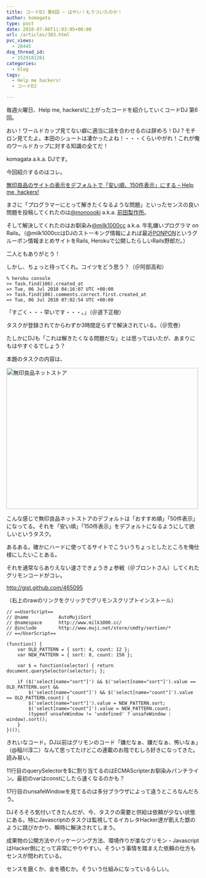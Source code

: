 ```yaml
---
title: コードDJ 第6回 – はやい！もうついたのか！
author: komagata
type: post
date: 2010-07-06T11:03:05+00:00
url: /articles/383.html
pvc_views:
  - 28445
dsq_thread_id:
  - 1529181261
categories:
  - blog
tags:
  - Help me hackers!
  - コードDJ

---
```

毎週火曜日、Help me, hackers!に上がったコードを紹介していくコードDJ 第6回。

おい！ワールドカップ見てない癖に適当に話を合わせるのは辞めろ！DJ？モチロン見てたよ。本田のシュートは凄かったよね！・・・くらいやがれ！これが俺のワールドカップに対する知識の全てだ！

komagata a.k.a. DJです。

今回紹介するのはコレ。

[無印良品のサイトの表示をデフォルトで「安い順、150件表示」にする &#8211; Help me, hackers!][1]

まさに「プログラマーにとって解きたくなるような問題」といったセンスの良い問題を投稿してくれたのは[@monoooki][2] a.k.a. [前田製作所][3]。

そして解決してくれたのはお馴染み[@milk1000cc][4] a.k.a. 牛乳嫌いプログラマ on Rails。（@milk1000ccはDJのストーキング情報によれば最近[PONPON][5]というグルーポン情報まとめサイトをRails, Herokuで公開したらしいRails野郎だ。）

二人ともありがとう！

しかし、ちょっと待ってくれ。コイツをどう思う？（＠阿部高和）

    
    % heroku console
    >> Task.find(106).created_at
    => Tue, 06 Jul 2010 04:16:07 UTC +00:00
    >> Task.find(106).comments.correct.first.created_at
    => Tue, 06 Jul 2010 07:02:54 UTC +00:00
    

「すごく・・・早いです・・・。」（＠道下正樹）

タスクが登録されてからわずか3時間足らずで解決されている。（＠荒巻）

たしかにDJも「これは解きたくなる問題だな」とは思ってはいたが、あまりにもはやすぐるでしょう？

本題のタスクの内容は、

<p class="center">
  <a href="http://www.flickr.com/photos/komagata/4767613698/" title="無印良品ネットストア by komagata, on Flickr"><img src="http://farm5.static.flickr.com/4135/4767613698_c82ef8244b.jpg" width="500" height="368" alt="無印良品ネットストア" /></a>
</p>

こんな感じで無印良品ネットストアのデフォルトは「おすすめ順」「50件表示」になってる。それを「安い順」「150件表示」をデフォルトになるようにして欲しいというタスク。

あるある。確かにハードに使ってるサイトでこういうちょっとしたところを俺仕様にしたいことある。

それを通常ならありえない速さできょうきょ参戦（＠ブロントさん）してくれたグリモンコードがコレ。

<http://gist.github.com/465095>
  
（右上のrawのリンクをクリックでグリモンスクリプトインストール）

<pre lang="javascript"><code>// ==UserScript==
// @name           AutoMujiSort
// @namespace      http://www.milk1000.cc/
// @include        http://www.muji.net/store/cmdty/section/*
// ==/UserScript==

(function() {
    var OLD_PATTERN = { sort: 4, count: 12 };
    var NEW_PATTERN = { sort: 0, count: 150 };

    var $ = function(selector) { return document.querySelector(selector); };

    if ($('select[name="sort"]') && $('select[name="sort"]').value == OLD_PATTERN.sort &&
        $('select[name="count"]') && $('select[name="count"]').value == OLD_PATTERN.count) {
        $('select[name="sort"]').value = NEW_PATTERN.sort;
        $('select[name="count"]').value = NEW_PATTERN.count;
        (typeof unsafeWindow != 'undefined' ? unsafeWindow : window).sort();
    }
})();</code></pre>

きれいなコード。DJ以前はグリモンのコード「嫌だなぁ、嫌だなぁ、怖いなぁ」（@稲川淳二）なんて思ってたけどこの連載のお陰でむしろ好きになってきた。読み易い。

11行目のquerySelectorを$に割り当てるのはECMAScripterお馴染みパンチライン。最初のvarはconstにしたら速くなるのかも？

17行目のunsafeWindowを見てるのは多分ブラウザによって違うところなんだろう。

DJそろそろ気付いてきたんだが、今、タスクの需要と供給は依頼が少ない状態にある。特にJavascriptのタスクは監視してるイカレタHacker達が飢えた獣のように跳びかかり、瞬時に解決されてしまう。

成果物の公開方法やパッケージング方法、環境作りが楽なグリモン・JavascriptはHacker側にとって非常にやりやすい。そういう事情を踏まえた依頼の仕方もセンスが問われている。

センスを磨くか、金を積むか。そういう仕組みになっているらしい。

 [1]: http://help-me-hackers.com/tasks/106
 [2]: http://help-me-hackers.com/monoooki
 [3]: http://maedaseisaku.com/
 [4]: http://help-me-hackers.com/milk1000cc
 [5]: http://ponpon.milk1000.cc/